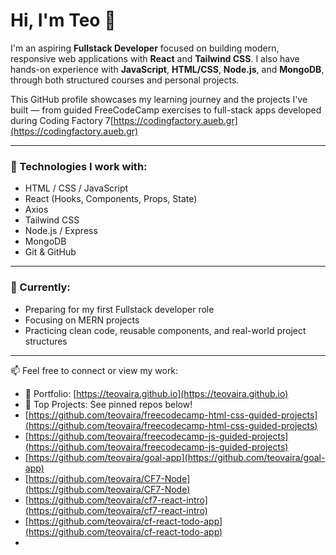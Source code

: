 # Hi, I'm Teo 👋

I'm an aspiring **Fullstack Developer** focused on building modern, responsive web applications with **React** and **Tailwind CSS**. I also have hands-on experience with **JavaScript**, **HTML/CSS**, **Node.js**, and **MongoDB**, through both structured courses and personal projects.

This GitHub profile showcases my learning journey and the projects I've built — from guided FreeCodeCamp exercises to full-stack apps developed during Coding Factory 7[https://codingfactory.aueb.gr](https://codingfactory.aueb.gr)

---

### 🚀 Technologies I work with:
- HTML / CSS / JavaScript
- React (Hooks, Components, Props, State)
- Axios
- Tailwind CSS
- Node.js / Express
- MongoDB
- Git & GitHub

---

### 🎯 Currently:
- Preparing for my first Fullstack developer role
- Focusing on MERN projects
- Practicing clean code, reusable components, and real-world project structures

---

📫 Feel free to connect or view my work:
- 💼 Portfolio: [https://teovaira.github.io](https://teovaira.github.io)
- 🧠 Top Projects: See pinned repos below!
- [https://github.com/teovaira/freecodecamp-html-css-guided-projects](https://github.com/teovaira/freecodecamp-html-css-guided-projects)
- [https://github.com/teovaira/freecodecamp-js-guided-projects](https://github.com/teovaira/freecodecamp-js-guided-projects)
- [https://github.com/teovaira/goal-app](https://github.com/teovaira/goal-app)
- [https://github.com/teovaira/CF7-Node](https://github.com/teovaira/CF7-Node)
- [https://github.com/teovaira/cf7-react-intro](https://github.com/teovaira/cf7-react-intro)
- [https://github.com/teovaira/cf-react-todo-app](https://github.com/teovaira/cf-react-todo-app)
- 
